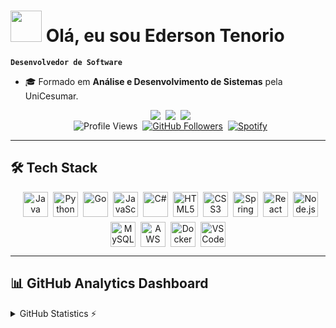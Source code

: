 # <picture><img src = "https://github.com/7oSkaaa/7oSkaaa/blob/main/Images/about_me.gif?raw=true" width = 50px></picture> **Olá, eu sou Ederson Tenorio**  
**`Desenvolvedor de Software`**

- 🎓 Formado em **Análise e Desenvolvimento de Sistemas** pela UniCesumar.

<div align="center" style="display: flex; flex-wrap: wrap; gap: 8px; justify-content: center"><br>
  <a href="https://linkedin.com/in/ederson-tenorio-890571220" target="_blank">
    <img src="https://img.shields.io/badge/LinkedIn-0077B5?style=for-the-badge&logo=linkedin&logoColor=white">
  </a>
  <a href="mailto:edersontenorios@gmail.com">
    <img src="https://img.shields.io/badge/Gmail-D14836?style=for-the-badge&logo=gmail&logoColor=white">
  </a>
  <a href="https://instagram.com/" target="_blank">
    <img src="https://img.shields.io/badge/-Instagram-%23E4405F?style=for-the-badge&logo=instagram&logoColor=white">
  </a>
</div>

<div align="center" style="display: flex; flex-wrap: wrap; gap: 8px; justify-content: center"><br>
  <img src="https://komarev.com/ghpvc/?username=EdersonTenorio&color=blueviolet" alt="Profile Views">
<a href="https://github.com/EdersonTenorio?tab=followers">
  <img src="https://img.shields.io/github/followers/EdersonTenorio?label=Followers&color=blueviolet&style=flat-square" alt="GitHub Followers">
</a>
<a href="https://open.spotify.com/user/b5vsbpqt97mv22vu8s611u1bf">
  <img src="https://img.shields.io/badge/Spotify-1DB954?style=for-the-badge&logo=spotify&logoColor=white" alt="Spotify">
</a>
</div>

---

## **🛠️ Tech Stack**  

<div align="center" style="display: flex; flex-wrap: wrap; gap: 8px; justify-content: center"><br>
  <img src="https://cdn.jsdelivr.net/gh/devicons/devicon@latest/icons/java/java-original.svg" width="40" height="40" title="Java"/>
  <img src="https://cdn.jsdelivr.net/gh/devicons/devicon@latest/icons/python/python-original.svg" width="40" height="40" title="Python"/>
  <img src="https://cdn.jsdelivr.net/gh/devicons/devicon@latest/icons/go/go-original.svg" width="40" height="40" title="Go"/>
  <img src="https://cdn.jsdelivr.net/gh/devicons/devicon@latest/icons/javascript/javascript-original.svg" width="40" height="40" title="JavaScript"/>
  <img src="https://cdn.jsdelivr.net/gh/devicons/devicon@latest/icons/csharp/csharp-original.svg" width="40" height="40" title="C#"/>
  <img src="https://cdn.jsdelivr.net/gh/devicons/devicon@latest/icons/html5/html5-original.svg" width="40" height="40" title="HTML5"/>
  <img src="https://cdn.jsdelivr.net/gh/devicons/devicon@latest/icons/css3/css3-original.svg" width="40" height="40" title="CSS3"/>
  <img src="https://cdn.jsdelivr.net/gh/devicons/devicon@latest/icons/spring/spring-original.svg" width="40" height="40" title="Spring Boot"/>
  <img src="https://cdn.jsdelivr.net/gh/devicons/devicon@latest/icons/react/react-original.svg" width="40" height="40" title="React"/>
  <img src="https://cdn.jsdelivr.net/gh/devicons/devicon@latest/icons/nodejs/nodejs-original.svg" width="40" height="40" title="Node.js"/>
  <img src="https://cdn.jsdelivr.net/gh/devicons/devicon@latest/icons/mysql/mysql-original.svg" width="40" height="40" title="MySQL"/>
  <img src="https://cdn.jsdelivr.net/gh/devicons/devicon@latest/icons/amazonwebservices/amazonwebservices-original-wordmark.svg" width="40" height="40" title="AWS"/>
  <img src="https://cdn.jsdelivr.net/gh/devicons/devicon@latest/icons/docker/docker-original.svg" width="40" height="40" title="Docker"/>
  <img src="https://cdn.jsdelivr.net/gh/devicons/devicon@latest/icons/vscode/vscode-original.svg" width="40" height="40" title="VS Code"/>
</div>

---

## **📊 GitHub Analytics Dashboard**  

<details>
  <summary>GitHub Statistics ⚡</summary>
  
<div align="center">

### 🚀 Overview
<img height="220em" src="https://github-readme-stats.vercel.app/api?username=EdersonTenorio&show_icons=true&theme=blueberry&hide_border=true&include_all_commits=true&count_private=true&show=reviews,discussions_started,discussions_answered">

### 💻 Most Used Programming Languages
<img height="220em" src="https://github-readme-stats.vercel.app/api/top-langs/?username=EdersonTenorio&layout=compact&theme=blueberry&hide_border=true&langs_count=8">

### 🔥 Contribution Streak
<img height="220em" src="https://streak-stats.demolab.com?user=EdersonTenorio&theme=blueberry&hide_border=true&date_format=j%20M%5B%20Y%5D&mode=weekly">

### 🏆 Trophies
<img height="220em" src="https://github-profile-trophy.vercel.app/?username=EdersonTenorio&theme=blueberry&no-frame=true&rank=SSS,SS,S,AAA,AA,A,B">

### 📈 Recent Activity
<img height="220em" src="https://github-readme-activity-graph.vercel.app/graph?username=EdersonTenorio&theme=blueberry&hide_border=true&area=true&custom_title=Atividade%20dos%20Últimos%2030%20Dias">

</div>
</details>

